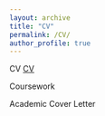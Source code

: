 ```yaml
---
layout: archive
title: "CV"
permalink: /CV/
author_profile: true
---
```



CV
[CV](/files/CV.pdf) 


Coursework



Academic Cover Letter
